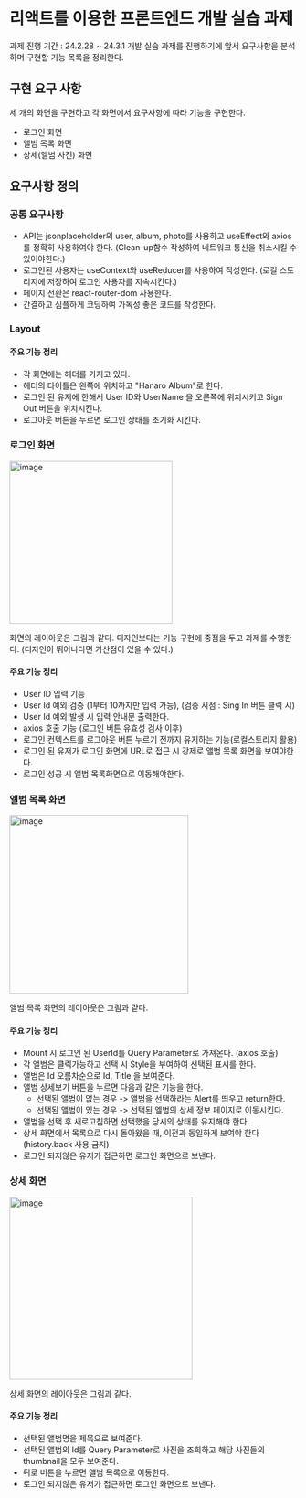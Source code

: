 # 리액트를 이용한 프론트엔드 개발 실습 과제

과제 진행 기간 : 24.2.28 ~ 24.3.1
개발 실습 과제를 진행하기에 앞서 요구사항을 분석하며 구현할 기능 목록을 정리한다.

## 구현 요구 사항
세 개의 화면을 구현하고 각 화면에서 요구사항에 따라 기능을 구현한다.
- 로그인 화면
- 앨범 목록 화면
- 상세(엘범 사진) 화면

## 요구사항 정의

### 공통 요구사항
- API는 jsonplaceholder의 user, album, photo를 사용하고 useEffect와 axios를 정확히 사용하여야 한다. 
(Clean-up함수 작성하여 네트워크 통신을 취소시킬 수 있어야한다.)
- 로그인된 사용자는 useContext와 useReducer를 사용하여 작성한다. (로컬 스토리지에 저장하여 로그인 사용자를 지속시킨다.)
- 페이지 전환은 react-router-dom 사용한다.
- 간결하고 심플하게 코딩하여 가독성 좋은 코드를 작성한다.
  
### Layout

#### 주요 기능 정리
- 각 화면에는 헤더를 가지고 있다.
- 헤더의 타이틀은 왼쪽에 위치하고 "Hanaro Album"로 한다. 
- 로그인 된 유저에 한해서 User ID와 UserName 을 오른쪽에 위치시키고 Sign Out 버튼을 위치시킨다.
- 로그아웃 버튼을 누르면 로그인 상태를 초기화 시킨다.

### 로그인 화면
<img width="285" alt="image" src="https://github.com/iamcharles98/HanaroFrontEnd_2/assets/77047099/5f435780-ecb5-4ebc-8e33-f890a005ce58">  

화면의 레이아웃은 그림과 같다.
디자인보다는 기능 구현에 중점을 두고 과제를 수행한다. (디자인이 뛰어나다면 가산점이 있을 수 있다.)  

#### 주요 기능 정리
- User ID 입력 기능
- User Id 예외 검증 (1부터 10까지만 입력 가능), (검증 시점 : Sing In 버튼 클릭 시)
- User Id 예외 발생 시 입력 안내문 출력한다.
- axios 호출 기능 (로그인 버튼 유효성 검사 이후)
- 로그인 컨텍스트를 로그아웃 버튼 누르기 전까지 유지하는 기능(로컬스토리지 활용)
- 로그인 된 유저가 로그인 화면에 URL로 접근 시 강제로 앨범 목록 화면을 보여야한다.
- 로그인 성공 시 앨범 목록화면으로 이동해야한다.

### 앨범 목록 화면
<img width="313" alt="image" src="https://github.com/iamcharles98/HanaroFrontEnd_2/assets/77047099/5037a778-b565-43da-924f-a6a2dc664253">

앨범 목록 화면의 레이아웃은 그림과 같다.

#### 주요 기능 정리
- Mount 시 로그인 된 UserId를 Query Parameter로 가져온다. (axios 호출)
- 각 앨범은 클릭가능하고 선택 시 Style을 부여하여 선택된 표시를 한다.
- 앨범은 Id 오름차순으로 Id, Title 을 보여준다.
- 앨범 상세보기 버튼을 누르면 다음과 같은 기능을 한다.
  - 선택된 앨범이 없는 경우 -> 앨범을 선택하라는 Alert를 띄우고 return한다.
  - 선택된 앨범이 있는 경우 -> 선택된 엘범의 상세 정보 페이지로 이동시킨다.
- 앨범을 선택 후 새로고침하면 선택했을 당시의 상태를 유지해야 한다.
- 상세 화면에서 목록으로 다시 돌아왔을 때, 이전과 동일하게 보여야 한다(history.back 사용 금지)
- 로그인 되지않은 유저가 접근하면 로그인 화면으로 보낸다.

### 상세 화면
<img width="320" alt="image" src="https://github.com/iamcharles98/HanaroFrontEnd_2/assets/77047099/1d5b70ac-820f-42dd-b6e6-4cc2a0e7fbe4">

상세 화면의 레이아웃은 그림과 같다.

#### 주요 기능 정리
- 선택된 앨범명을 제목으로 보여준다.
- 선택된 앨범의 Id를 Query Parameter로 사진을 조회하고 해당 사진들의 thumbnail을 모두 보여준다.
- 뒤로 버튼을 누르면 앨범 목록으로 이동한다.
- 로그인 되지않은 유저가 접근하면 로그인 화면으로 보낸다.


